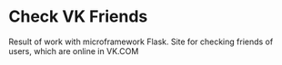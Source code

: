 # Check VK Friends #
Result of work with microframework Flask. Site for checking friends of users, which are online in VK.COM
